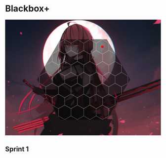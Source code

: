 # Blackbox+

![alt text](https://raw.githubusercontent.com/Juutar/COMP20050SEP2-1/main/Gameplay.png?token=GHSAT0AAAAAACOFSLQWFVIWV3UW5G2PUNEQZOQT6JQ)
## Sprint 1